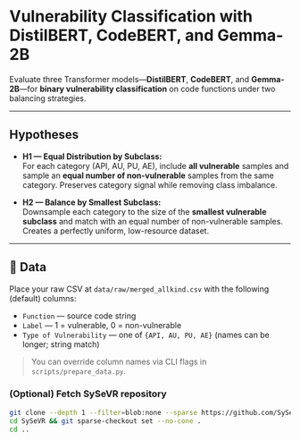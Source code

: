 # Vulnerability Classification with DistilBERT, CodeBERT, and Gemma-2B

Evaluate three Transformer models—**DistilBERT**, **CodeBERT**, and **Gemma-2B**—for **binary vulnerability classification** on code functions under two balancing strategies.

---

## Hypotheses

- **H1 — Equal Distribution by Subclass:**  
  For each category (API, AU, PU, AE), include **all vulnerable** samples and sample an **equal number of non-vulnerable** samples from the same category. Preserves category signal while removing class imbalance.

- **H2 — Balance by Smallest Subclass:**  
  Downsample each category to the size of the **smallest vulnerable subclass** and match with an equal number of non-vulnerable samples. Creates a perfectly uniform, low-resource dataset.

---

## 📂 Data

Place your raw CSV at `data/raw/merged_allkind.csv` with the following (default) columns:

- `Function` — source code string  
- `Label` — 1 = vulnerable, 0 = non-vulnerable  
- `Type of Vulnerability` — one of `{API, AU, PU, AE}` (names can be longer; string match)

> You can override column names via CLI flags in `scripts/prepare_data.py`.

### (Optional) Fetch SySeVR repository
```bash
git clone --depth 1 --filter=blob:none --sparse https://github.com/SySeVR/SySeVR.git
cd SySeVR && git sparse-checkout set --no-cone .
cd ..
